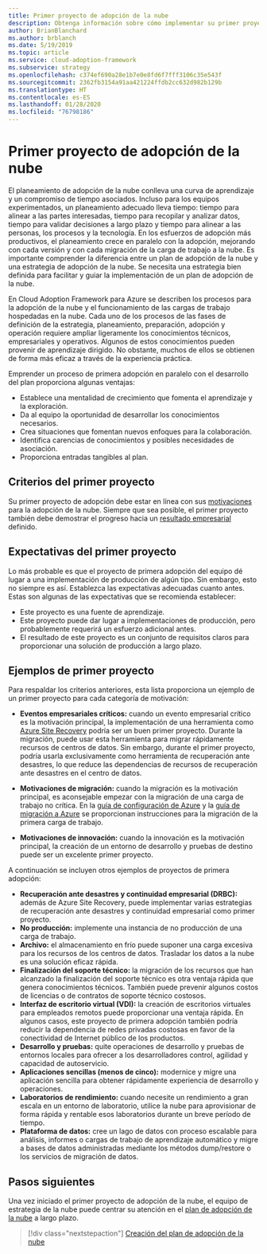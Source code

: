 ```yaml
---
title: Primer proyecto de adopción de la nube
description: Obtenga información sobre cómo implementar su primer proyecto de adopción de la nube.
author: BrianBlanchard
ms.author: brblanch
ms.date: 5/19/2019
ms.topic: article
ms.service: cloud-adoption-framework
ms.subservice: strategy
ms.openlocfilehash: c374ef690a28e1b7e0e8fd6f7fff3106c35e543f
ms.sourcegitcommit: 2362fb3154a91aa421224ffdb2cc632d982b129b
ms.translationtype: HT
ms.contentlocale: es-ES
ms.lasthandoff: 01/28/2020
ms.locfileid: "76798186"
---
```

<!-- markdownlint-disable MD026 -->

# <a name="first-cloud-adoption-project"></a>Primer proyecto de adopción de la nube

El planeamiento de adopción de la nube conlleva una curva de aprendizaje y un compromiso de tiempo asociados. Incluso para los equipos experimentados, un planeamiento adecuado lleva tiempo: tiempo para alinear a las partes interesadas, tiempo para recopilar y analizar datos, tiempo para validar decisiones a largo plazo y tiempo para alinear a las personas, los procesos y la tecnología. En los esfuerzos de adopción más productivos, el planeamiento crece en paralelo con la adopción, mejorando con cada versión y con cada migración de la carga de trabajo a la nube. Es importante comprender la diferencia entre un plan de adopción de la nube y una estrategia de adopción de la nube. Se necesita una estrategia bien definida para facilitar y guiar la implementación de un plan de adopción de la nube.

En Cloud Adoption Framework para Azure se describen los procesos para la adopción de la nube y el funcionamiento de las cargas de trabajo hospedadas en la nube. Cada uno de los procesos de las fases de definición de la estrategia, planeamiento, preparación, adopción y operación requiere ampliar ligeramente los conocimientos técnicos, empresariales y operativos. Algunos de estos conocimientos pueden provenir de aprendizaje dirigido. No obstante, muchos de ellos se obtienen de forma más eficaz a través de la experiencia práctica.

Emprender un proceso de primera adopción en paralelo con el desarrollo del plan proporciona algunas ventajas:

- Establece una mentalidad de crecimiento que fomenta el aprendizaje y la exploración.
- Da al equipo la oportunidad de desarrollar los conocimientos necesarios.
- Crea situaciones que fomentan nuevos enfoques para la colaboración.
- Identifica carencias de conocimientos y posibles necesidades de asociación.
- Proporciona entradas tangibles al plan.

## <a name="first-project-criteria"></a>Criterios del primer proyecto

Su primer proyecto de adopción debe estar en línea con sus [motivaciones](./motivations.md) para la adopción de la nube. Siempre que sea posible, el primer proyecto también debe demostrar el progreso hacia un [resultado empresarial](./business-outcomes/business-outcome-template.md) definido.

## <a name="first-project-expectations"></a>Expectativas del primer proyecto

Lo más probable es que el proyecto de primera adopción del equipo dé lugar a una implementación de producción de algún tipo. Sin embargo, esto no siempre es así. Establezca las expectativas adecuadas cuanto antes. Estas son algunas de las expectativas que se recomienda establecer:

- Este proyecto es una fuente de aprendizaje.
- Este proyecto puede dar lugar a implementaciones de producción, pero probablemente requerirá un esfuerzo adicional antes.
- El resultado de este proyecto es un conjunto de requisitos claros para proporcionar una solución de producción a largo plazo.

## <a name="first-project-examples"></a>Ejemplos de primer proyecto

Para respaldar los criterios anteriores, esta lista proporciona un ejemplo de un primer proyecto para cada categoría de motivación:

- **Eventos empresariales críticos:** cuando un evento empresarial crítico es la motivación principal, la implementación de una herramienta como [Azure Site Recovery](../migrate/azure-migration-guide/migrate.md?tabs=Tools#azure-site-recovery) podría ser un buen primer proyecto. Durante la migración, puede usar esta herramienta para migrar rápidamente recursos de centros de datos. Sin embargo, durante el primer proyecto, podría usarla exclusivamente como herramienta de recuperación ante desastres, lo que reduce las dependencias de recursos de recuperación ante desastres en el centro de datos.

- **Motivaciones de migración:** cuando la migración es la motivación principal, es aconsejable empezar con la migración de una carga de trabajo no crítica. En la [guía de configuración de Azure](../ready/azure-setup-guide/index.md) y la [guía de migración a Azure](../migrate/azure-migration-guide/index.md) se proporcionan instrucciones para la migración de la primera carga de trabajo.

- **Motivaciones de innovación:** cuando la innovación es la motivación principal, la creación de un entorno de desarrollo y pruebas de destino puede ser un excelente primer proyecto.

A continuación se incluyen otros ejemplos de proyectos de primera adopción:

- **Recuperación ante desastres y continuidad empresarial (DRBC):** además de Azure Site Recovery, puede implementar varias estrategias de recuperación ante desastres y continuidad empresarial como primer proyecto.
- **No producción:** implemente una instancia de no producción de una carga de trabajo.
- **Archivo:** el almacenamiento en frío puede suponer una carga excesiva para los recursos de los centros de datos. Trasladar los datos a la nube es una solución eficaz rápida.
- **Finalización del soporte técnico:** la migración de los recursos que han alcanzado la finalización del soporte técnico es otra ventaja rápida que genera conocimientos técnicos. También puede prevenir algunos costos de licencias o de contratos de soporte técnico costosos.
- **Interfaz de escritorio virtual (VDI):** la creación de escritorios virtuales para empleados remotos puede proporcionar una ventaja rápida. En algunos casos, este proyecto de primera adopción también podría reducir la dependencia de redes privadas costosas en favor de la conectividad de Internet público de los productos.
- **Desarrollo y pruebas:** quite operaciones de desarrollo y pruebas de entornos locales para ofrecer a los desarrolladores control, agilidad y capacidad de autoservicio.
- **Aplicaciones sencillas (menos de cinco):** modernice y migre una aplicación sencilla para obtener rápidamente experiencia de desarrollo y operaciones.
- **Laboratorios de rendimiento:** cuando necesite un rendimiento a gran escala en un entorno de laboratorio, utilice la nube para aprovisionar de forma rápida y rentable esos laboratorios durante un breve período de tiempo.
- **Plataforma de datos:** cree un lago de datos con proceso escalable para análisis, informes o cargas de trabajo de aprendizaje automático y migre a bases de datos administradas mediante los métodos dump/restore o los servicios de migración de datos.

## <a name="next-steps"></a>Pasos siguientes

Una vez iniciado el primer proyecto de adopción de la nube, el equipo de estrategia de la nube puede centrar su atención en el [plan de adopción de la nube](../plan/index.md) a largo plazo.

> [!div class="nextstepaction"]
> [Creación del plan de adopción de la nube](../plan/index.md)
